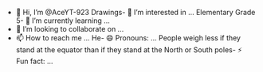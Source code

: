 - 👋 Hi, I’m @AceYT-923
Drawings- 👀 I’m interested in ...
Elementary Grade 5- 🌱 I’m currently learning ...
- 💞️ I’m looking to collaborate on ...
- 📫 How to reach me ...
He- 😄 Pronouns: ...
People weigh less if they stand at the equator than if they stand at the North or South poles- ⚡ Fun fact: ...

<!---
AceYT-923/AceYT-923 is a ✨ special ✨ repository because its `README.md` (this file) appears on your GitHub profile.
You can click the Preview link to take a look at your changes.
--->
